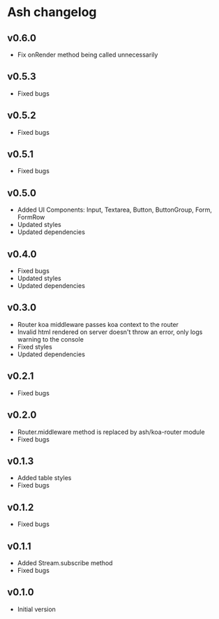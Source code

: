 Ash changelog
=============



## v0.6.0

- Fix onRender method being called unnecessarily


## v0.5.3

- Fixed bugs


## v0.5.2

- Fixed bugs


## v0.5.1

- Fixed bugs


## v0.5.0

- Added UI Components: Input, Textarea, Button, ButtonGroup, Form, FormRow
- Updated styles
- Updated dependencies


## v0.4.0

- Fixed bugs
- Updated styles
- Updated dependencies


## v0.3.0

- Router koa middleware passes koa context to the router
- Invalid html rendered on server doesn't throw an error, only logs warning to the console
- Fixed styles
- Updated dependencies


## v0.2.1

- Fixed bugs


## v0.2.0

- Router.middleware method is replaced by ash/koa-router module
- Fixed bugs


## v0.1.3

- Added table styles
- Fixed bugs


## v0.1.2

- Fixed bugs


## v0.1.1

- Added Stream.subscribe method
- Fixed bugs


## v0.1.0

- Initial version
